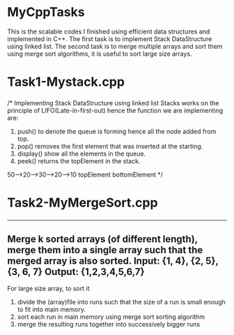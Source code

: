 # MyCppTasks
This is the scalable codes I finished using efficient data structures and implemented in C++. 
The first task is to implement Stack DataStructure using linked list. 
The second task is to merge multiple arrays and sort them using merge sort algorithms, it is useful to sort large size arrays.

# Task1-Mystack.cpp
###
/* Implementing Stack DataStructure using linked list
Stacks works on the principle of LIFO(Late-in-first-out)
hence the function we are implementing are:
1. push() to denote the queue is forming hence all the node added from top.
2. pop() removes the first element that was inserted at the starting.
3. display() show all the elements in the queue.
4. peek() returns the topElement in the stack.

 50-->20-->30-->20-->10
topElement         bottomElement */
###

# Task2-MyMergeSort.cpp
###
-----------
Merge k sorted arrays (of different length), merge them into a single
array such that the merged array is also sorted.
Input: {1, 4}, {2, 5}, {3, 6, 7}
Output: {1,2,3,4,5,6,7}
---------
For large size array, to sort it
1. divide the (array)file into runs such that the size of a run
is small enough to fit into main memory.
2. sort each run in main memory using merge sort sorting algorithm
3. merge the resulting runs together into successively bigger runs
###
